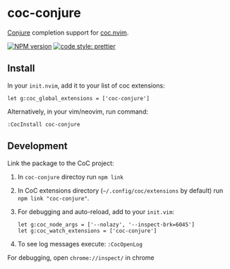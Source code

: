 # coc-conjure

[Conjure][] completion support for [coc.nvim][].

[![NPM version](https://img.shields.io/npm/v/coc-conjure.svg?style=for-the-badge)](https://www.npmjs.com/package/coc-conjure)
[![code style: prettier](https://img.shields.io/badge/code_style-prettier-ff69b4.svg?style=for-the-badge)](https://github.com/prettier/prettier)

## Install

In your `init.nvim`, add it to your list of coc extensions:

```viml
let g:coc_global_extensions = ['coc-conjure']
```

Alternatively, in your vim/neovim, run command:

```viml
:CocInstall coc-conjure
```

## Development

Link the package to the CoC project:

1. In `coc-conjure` directoy run `npm link`
1. In CoC extensions directory (`~/.config/coc/extensions` by default) run
   `npm link "coc-conjure"`.
1. For debugging and auto-reload, add to your `init.vim`:

   ```viml
   let g:coc_node_args = ['--nolazy', '--inspect-brk=6045']
   let g:coc_watch_extensions = ['coc-conjure']
   ```

1. To see log messages execute: `:CocOpenLog`

For debugging, open `chrome://inspect/` in chrome

[conjure]: https://github.com/Olical/conjure
[coc.nvim]: https://github.com/neoclide/coc.nvim
